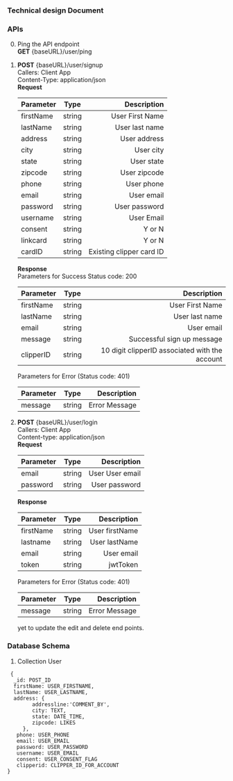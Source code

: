 ### Technical design Document

### APIs
0. Ping the API endpoint</br>
   **GET** {baseURL}/user/ping

1. **POST**  {baseURL}/user/signup </br>
   Callers: Client App </br>
   Content-Type: application/json </br>
   **Request**
   
    | Parameter        | Type           | Description      |
    | ------------- |:-------------:| -----:|
    | firstName   | string  | User First Name
    | lastName    | string  | User last name
    | address     | string  | User address
    | city        | string  | User city
    | state       | string  | User state
    | zipcode     | string  | User zipcode
    | phone       | string  | User phone
    | email       | string  | User email
    | password    | string  | User password
    |username     | string  | User Email
    | consent     |string   | Y or N 
    |linkcard     |string   | Y or N
    |cardID       |string   | Existing clipper card ID
    
    **Response** </br>
    Parameters for Success Status code: 200 
    
    
    
    | Parameter        | Type           | Description  |
    | ------------- |:-------------:| -----:|
    | firstName   | string  | User First Name
    | lastName    | string  | User last name
    | email       | string  | User email
    | message     | string  | Successful sign up message 
    | clipperID   | string  | 10 digit clipperID associated with the account
    
    Parameters for Error (Status code: 401)
    
    | Parameter        | Type           | Description  |
    | ------------- |:-------------:| -----:|
    | message     | string  | Error Message
    
    
2. **POST** {baseURL}/user/login</br>
   Callers: Client App </br>
	Content-type: application/json </br>
	**Request**

	| Parameter        | Type           | Description  |
	| ------------- |:-------------:| -----:|
	| email     | string  | User User email
	| password  | string  | User password
    
    **Response**
    
    | Parameter        | Type           | Description  
	| ------------- |:-------------:| -----:|
	| firstName     | string  | User firstName
	| lastname      | string  | User lastName
	| email         | string  | User email
	| token         | string  | jwtToken
	
	Parameters for Error (Status code: 401)
	
	| Parameter        | Type           | Description  |
	| ------------- |:-------------:| -----:|
	| message     | string  | Error Message
	
	
    yet to update the edit and delete end points.
    
### Database Schema

1. Collection User

 ```
  {
   _id: POST_ID
   firstName: USER_FIRSTNAME, 
   lastName: USER_LASTNAME,
   address: {
         addressline:'COMMENT_BY',
         city: TEXT,
         state: DATE_TIME,
         zipcode: LIKES 
      },
    phone: USER_PHONE
    email: USER_EMAIL
    password: USER_PASSWORD
    username: USER_EMAIL
    consent: USER_CONSENT_FLAG
    clipperid: CLIPPER_ID_FOR_ACCOUNT    
}

 ```
